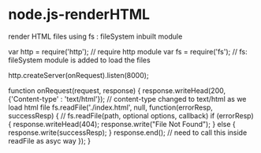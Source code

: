 # node.js-renderHTML
render HTML files using fs : fileSystem inbuilt module


var http = require('http');       // require http module
var fs = require('fs');           // fs: fileSystem module is added to load the files

http.createServer(onRequest).listen(8000);

function onRequest(request, response) {
	response.writeHead(200, {'Content-type' : 'text/html'});     // content-type changed to text/html as we load html file
	fs.readFile('./index.html', null, function(errorResp, successResp) {   // fs.readFile(path, optional options, callback)
		if (errorResp) {
			response.writeHead(404);
			response.write("File Not Found");
		} else {
			response.write(successResp);
		}
		response.end(); // need to call this inside readFile as asyc way
	});
}

